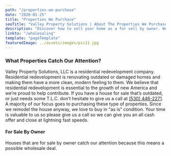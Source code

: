 ```yaml
---
path: "/properties-we-purchase"
date: "2020-01-25"
title: "Properties We Purchase"
seoTitle: "Valley Property Solutions | About The Properties We Purchase" 
description: "Discover how to sell your home as a for sell by owner. We help homeowners sell their home and bypass lengthy Realestate sales processes. Find out about the properties we purchase."
linkto: "/wholesaling"
template: "pageTemplate"
featuredImage: ../assets/images/pic11.jpg
---
```


### What Properties Catch Our Attention?
Valley Property Solutions, LLC is a residential redevelopment company. Residential redevelopment is renovating outdated or damaged homes and making them have a more clean, modern feeling to them. We believe that residential redevelopment is essential to the growth of new America and we’re proud to help contribute. If you have a house for sale that’s outdated, or just needs some T.L.C. don’t hesitate to give us a call at <a href="tel:15304462271" title="Telephone Number">(530) 446-2271</a>. A majority of our focus goes to purchasing these type of properties. Since we remodel the house anyway, we love to buy in "as is” condition. Your time is valuable to us so please give us a call so we can give you an all cash offer and close at lightning fast speeds.

#### For Sale By Owner
Houses that are for sale by owner catch our attention because this means a possible wholesale deal.
